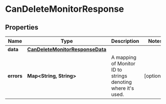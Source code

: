 

# CanDeleteMonitorResponse

## Properties

Name | Type | Description | Notes
------------ | ------------- | ------------- | -------------
**data** | [**CanDeleteMonitorResponseData**](CanDeleteMonitorResponseData.md) |  | 
**errors** | **Map&lt;String, String&gt;** | A mapping of Monitor ID to strings denoting where it&#39;s used. |  [optional]



